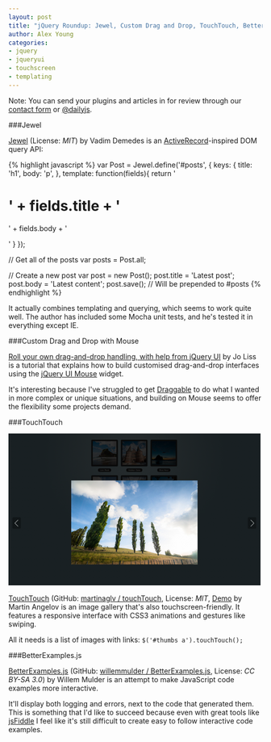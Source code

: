 ```yaml
---
layout: post
title: "jQuery Roundup: Jewel, Custom Drag and Drop, TouchTouch, BetterExamples.js"
author: Alex Young
categories: 
- jquery
- jqueryui
- touchscreen
- templating
---
```


<div class="intro">
Note: You can send your plugins and articles in for review through our <a href="/contact.html">contact form</a> or <a href="http://twitter.com/dailyjs">@dailyjs</a>.
</div>

###Jewel

[Jewel](https://github.com/vdemedes/jewel) (License: _MIT_) by Vadim Demedes is an [ActiveRecord](http://api.rubyonrails.org/classes/ActiveRecord/Base.html)-inspired DOM query API:

{% highlight javascript %}
var Post = Jewel.define('#posts', {
  keys: {
    title: 'h1',
    body: 'p',
  },
  template: function(fields){
    return '<div class="post"><h1>' + fields.title + '</h1><p>' + fields.body + '</p></div>'
  }
});

// Get all of the posts
var posts = Post.all;

// Create a new post
var post = new Post();
post.title = 'Latest post';
post.body = 'Latest content';
post.save(); // Will be prepended to #posts
{% endhighlight %}

It actually combines templating and querying, which seems to work quite well.  The author has included some Mocha unit tests, and he's tested it in everything except IE.

###Custom Drag and Drop with Mouse

[Roll your own drag-and-drop handling, with help from jQuery UI](http://www.solitr.com/blog/2012/05/roll-your-own-drag-and-drop-handling-with-jquery-ui/) by Jo Liss is a tutorial that explains how to build customised drag-and-drop interfaces using the [jQuery UI Mouse](https://github.com/jquery/jquery-ui/blob/master/ui/jquery.ui.mouse.js) widget.

It's interesting because I've struggled to get [Draggable](http://jqueryui.com/demos/draggable/) to do what I wanted in more complex or unique situations, and building on Mouse seems to offer the flexibility some projects demand.

###TouchTouch

![TouchTouch](/images/posts/touchtouch.png)

[TouchTouch](http://tutorialzine.com/2012/04/mobile-touch-gallery/) (GitHub: [martinaglv / touchTouch](https://github.com/martinaglv/touchTouch/), License: _MIT_, [Demo](http://demo.tutorialzine.com/2012/04/mobile-touch-gallery/) by Martin Angelov is an image gallery that's also touchscreen-friendly.  It features a responsive interface with CSS3 animations and gestures like swiping.

All it needs is a list of images with links: `$('#thumbs a').touchTouch();`

###BetterExamples.js

[BetterExamples.js](http://willemmulder.github.com/BetterExamples.js/) (GitHub: [willemmulder / BetterExamples.js](https://github.com/willemmulder/BetterExamples.js), License: _CC BY-SA 3.0_) by Willem Mulder is an attempt to make JavaScript code examples more interactive.

It'll display both logging and errors, next to the code that generated them.  This is something that I'd like to succeed because even with great tools like [jsFiddle](http://jsfiddle.net/) I feel like it's still difficult to create easy to follow interactive code examples.
